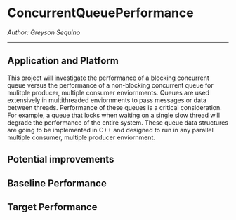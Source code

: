 # ConcurrentQueuePerformance

*Author: Greyson Sequino*

---

## Application and Platform
This project will investigate the performance of a blocking concurrent queue versus the performance of a non-blocking concurrent queue for mulitple producer, multiple consumer enviornments. Queues are used extensively in multithreaded enviornments to pass messages or data between threads. Performance of these queues is a critical consideration. For example, a queue that locks when waiting on a single slow thread will degrade the performance of the entire system. These queue data structures are going to be implemented in C++ and designed to run in any parallel multiple consumer, multiple producer enviornment. 

## Potential improvements

## Baseline Performance

## Target Performance

